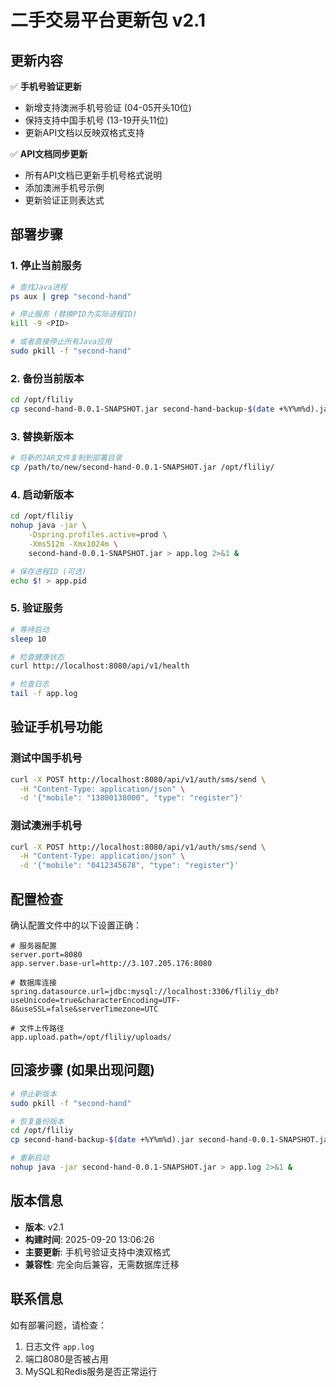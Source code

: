 # 二手交易平台更新包 v2.1

## 更新内容

✅ **手机号验证更新**
- 新增支持澳洲手机号验证 (04-05开头10位)
- 保持支持中国手机号 (13-19开头11位)
- 更新API文档以反映双格式支持

✅ **API文档同步更新**
- 所有API文档已更新手机号格式说明
- 添加澳洲手机号示例
- 更新验证正则表达式

## 部署步骤

### 1. 停止当前服务
```bash
# 查找Java进程
ps aux | grep "second-hand"

# 停止服务 (替换PID为实际进程ID)
kill -9 <PID>

# 或者直接停止所有Java应用
sudo pkill -f "second-hand"
```

### 2. 备份当前版本
```bash
cd /opt/fliliy
cp second-hand-0.0.1-SNAPSHOT.jar second-hand-backup-$(date +%Y%m%d).jar
```

### 3. 替换新版本
```bash
# 将新的JAR文件复制到部署目录
cp /path/to/new/second-hand-0.0.1-SNAPSHOT.jar /opt/fliliy/
```

### 4. 启动新版本
```bash
cd /opt/fliliy
nohup java -jar \
    -Dspring.profiles.active=prod \
    -Xms512m -Xmx1024m \
    second-hand-0.0.1-SNAPSHOT.jar > app.log 2>&1 &

# 保存进程ID (可选)
echo $! > app.pid
```

### 5. 验证服务
```bash
# 等待启动
sleep 10

# 检查健康状态
curl http://localhost:8080/api/v1/health

# 检查日志
tail -f app.log
```

## 验证手机号功能

### 测试中国手机号
```bash
curl -X POST http://localhost:8080/api/v1/auth/sms/send \
  -H "Content-Type: application/json" \
  -d '{"mobile": "13800138000", "type": "register"}'
```

### 测试澳洲手机号
```bash
curl -X POST http://localhost:8080/api/v1/auth/sms/send \
  -H "Content-Type: application/json" \
  -d '{"mobile": "0412345678", "type": "register"}'
```

## 配置检查

确认配置文件中的以下设置正确：

```properties
# 服务器配置
server.port=8080
app.server.base-url=http://3.107.205.176:8080

# 数据库连接
spring.datasource.url=jdbc:mysql://localhost:3306/fliliy_db?useUnicode=true&characterEncoding=UTF-8&useSSL=false&serverTimezone=UTC

# 文件上传路径
app.upload.path=/opt/fliliy/uploads/
```

## 回滚步骤 (如果出现问题)

```bash
# 停止新版本
sudo pkill -f "second-hand"

# 恢复备份版本
cd /opt/fliliy
cp second-hand-backup-$(date +%Y%m%d).jar second-hand-0.0.1-SNAPSHOT.jar

# 重新启动
nohup java -jar second-hand-0.0.1-SNAPSHOT.jar > app.log 2>&1 &
```

## 版本信息

- **版本**: v2.1
- **构建时间**: 2025-09-20 13:06:26
- **主要更新**: 手机号验证支持中澳双格式
- **兼容性**: 完全向后兼容，无需数据库迁移

## 联系信息

如有部署问题，请检查：
1. 日志文件 `app.log`
2. 端口8080是否被占用
3. MySQL和Redis服务是否正常运行